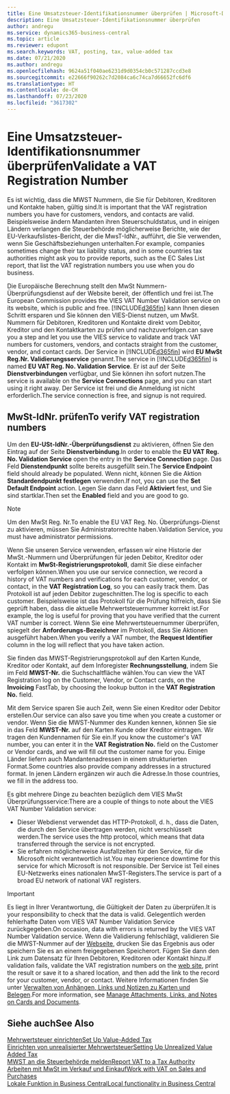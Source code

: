 ```yaml
---
title: Eine Umsatzsteuer-Identifikationsnummer überprüfen | Microsoft-Dokumentation
description: Eine Umsatzsteuer-Identifikationsnummer überprüfen
author: andregu
ms.service: dynamics365-business-central
ms.topic: article
ms.reviewer: edupont
ms.search.keywords: VAT, posting, tax, value-added tax
ms.date: 07/21/2020
ms.author: andregu
ms.openlocfilehash: 9624a51f040ae6231d9d0354cb0c571287ccd3e8
ms.sourcegitcommit: e22666f90262c7d2084ca6c74ca7d66652fc6df6
ms.translationtype: HT
ms.contentlocale: de-CH
ms.lasthandoff: 07/23/2020
ms.locfileid: "3617302"
---
```

# <a name="validate-a-vat-registration-number"></a><span data-ttu-id="2e86a-103">Eine Umsatzsteuer-Identifikationsnummer überprüfen</span><span class="sxs-lookup"><span data-stu-id="2e86a-103">Validate a VAT Registration Number</span></span>

<span data-ttu-id="2e86a-104">Es ist wichtig, dass die MWST Nummern, die Sie für Debitoren, Kreditoren und Kontakte haben, gültig sind.</span><span class="sxs-lookup"><span data-stu-id="2e86a-104">It is important that the VAT registration numbers you have for customers, vendors, and contacts are valid.</span></span> <span data-ttu-id="2e86a-105">Beispielsweise ändern Mandanten ihren Steuerschuldstatus, und in einigen Ländern verlangen die Steuerbehörde möglicherweise Berichte, wie der EU-Verkaufslistes-Bericht, der die MwsT-IdNr., aufführt, die Sie verwenden, wenn Sie Geschäftsbeziehungen unterhalten.</span><span class="sxs-lookup"><span data-stu-id="2e86a-105">For example, companies sometimes change their tax liability status, and in some countries tax authorities might ask you to provide reports, such as the EC Sales List report, that list the VAT registration numbers you use when you do business.</span></span>

<span data-ttu-id="2e86a-106">Die Europäische Berechnung stellt den MwSt Nummern-Überprüfungsdienst auf der Website bereit, der öffentlich und frei ist.</span><span class="sxs-lookup"><span data-stu-id="2e86a-106">The European Commission provides the VIES VAT Number Validation service on its website, which is public and free.</span></span> [!INCLUDE[d365fin](includes/d365fin_md.md)] <span data-ttu-id="2e86a-107">kann Ihnen diesen Schritt ersparen und Sie können den VIES-Dienst nutzen, um MwSt. Nummern für Debitoren, Kreditoren und Kontakte direkt vom Debitor, Kreditor und den Kontaktkarten zu prüfen und nachzuverfolgen.</span><span class="sxs-lookup"><span data-stu-id="2e86a-107">can save you a step and let you use the VIES service to validate and track VAT numbers for customers, vendors, and contacts straight from the customer, vendor, and contact cards.</span></span> <span data-ttu-id="2e86a-108">Der Service in [!INCLUDE[d365fin](includes/d365fin_md.md)] wird **EU MwSt Reg.Nr. Validierungsservice** genannt.</span><span class="sxs-lookup"><span data-stu-id="2e86a-108">The service in [!INCLUDE[d365fin](includes/d365fin_md.md)] is named **EU VAT Reg. No. Validation Service**.</span></span> <span data-ttu-id="2e86a-109">Er ist auf der Seite **Dienstverbindungen** verfügbar, und Sie können ihn sofort nutzen.</span><span class="sxs-lookup"><span data-stu-id="2e86a-109">The service is available on the **Service Connections** page, and you can start using it right away.</span></span> <span data-ttu-id="2e86a-110">Der Service ist frei und die Anmeldung ist nicht erforderlich.</span><span class="sxs-lookup"><span data-stu-id="2e86a-110">The service connection is free, and signup is not required.</span></span>

## <a name="to-verify-vat-registration-numbers"></a><span data-ttu-id="2e86a-111">MwSt-IdNr. prüfen</span><span class="sxs-lookup"><span data-stu-id="2e86a-111">To verify VAT registration numbers</span></span>

<span data-ttu-id="2e86a-112">Um den **EU-USt-IdNr.-Überprüfungsdienst** zu aktivieren, öffnen Sie den Eintrag auf der Seite **Dienstverbindung**.</span><span class="sxs-lookup"><span data-stu-id="2e86a-112">In order to enable the **EU VAT Reg. No. Validation Service** open the entry in the **Service Connection** page.</span></span> <span data-ttu-id="2e86a-113">Das Feld **Dienstendpunkt** sollte bereits ausgefüllt sein.</span><span class="sxs-lookup"><span data-stu-id="2e86a-113">The **Service Endpoint** field should already be populated.</span></span> <span data-ttu-id="2e86a-114">Wenn nicht, können Sie die Aktion **Standardendpunkt festlegen** verwenden.</span><span class="sxs-lookup"><span data-stu-id="2e86a-114">If not, you can use the **Set Default Endpoint** action.</span></span> <span data-ttu-id="2e86a-115">Legen Sie dann das Feld **Aktiviert** fest, und Sie sind startklar.</span><span class="sxs-lookup"><span data-stu-id="2e86a-115">Then set the **Enabled** field and you are good to go.</span></span>

> [!NOTE]
> <span data-ttu-id="2e86a-116">Um den MwSt Reg. Nr.</span><span class="sxs-lookup"><span data-stu-id="2e86a-116">To enable the EU VAT Reg. No.</span></span> <span data-ttu-id="2e86a-117">Überprüfungs-Dienst zu aktivieren, müssen Sie Administratorrechte haben.</span><span class="sxs-lookup"><span data-stu-id="2e86a-117">Validation Service, you must have administrator permissions.</span></span>

<span data-ttu-id="2e86a-118">Wenn Sie unseren Service verwenden, erfassen wir eine Historie der MwSt.-Nummern und Überprüfungen für jeden Debitor, Kreditor oder Kontakt im **MwSt-Registrierungsprotokoll**, damit Sie diese einfacher verfolgen können.</span><span class="sxs-lookup"><span data-stu-id="2e86a-118">When you use our service connection, we record a history of VAT numbers and verifications for each customer, vendor, or contact, in the **VAT Registration Log**, so you can easily track them.</span></span> <span data-ttu-id="2e86a-119">Das Protokoll ist auf jeden Debitor zugeschnitten.</span><span class="sxs-lookup"><span data-stu-id="2e86a-119">The log is specific to each customer.</span></span> <span data-ttu-id="2e86a-120">Beispielsweise ist das Protokoll für die Prüfung hilfreich, dass Sie geprüft haben, dass die aktuelle Mehrwertsteuernummer korrekt ist.</span><span class="sxs-lookup"><span data-stu-id="2e86a-120">For example, the log is useful for proving that you have verified that the current VAT number is correct.</span></span> <span data-ttu-id="2e86a-121">Wenn Sie eine Mehrwertsteuernummer überprüfen, spiegelt der **Anforderungs-Bezeichner** im Protokoll, dass Sie Aktionen ausgeführt haben.</span><span class="sxs-lookup"><span data-stu-id="2e86a-121">When you verify a VAT number, the **Request Identifier** column in the log will reflect that you have taken action.</span></span>

<span data-ttu-id="2e86a-122">Sie finden das MWST-Registrierungsprotokoll auf den Karten Kunde, Kreditor oder Kontakt, auf dem Inforegister **Rechnungsstellung**, indem Sie im Feld **MWST-Nr.** die Suchschaltfläche wählen.</span><span class="sxs-lookup"><span data-stu-id="2e86a-122">You can view the VAT Registration log on the Customer, Vendor, or Contact cards, on the **Invoicing** FastTab, by choosing the lookup button in the **VAT Registration No.** field.</span></span>  

<span data-ttu-id="2e86a-123">Mit dem Service sparen Sie auch Zeit, wenn Sie einen Kreditor oder Debitor erstellen.</span><span class="sxs-lookup"><span data-stu-id="2e86a-123">Our service can also save you time when you create a customer or vendor.</span></span> <span data-ttu-id="2e86a-124">Wenn Sie die MWST-Nummer des Kunden kennen, können Sie sie in das Feld **MWST-Nr.** auf den Karten Kunde oder Kreditor eintragen. Wir tragen den Kundennamen für Sie ein.</span><span class="sxs-lookup"><span data-stu-id="2e86a-124">If you know the customer's VAT number, you can enter it in the **VAT Registration No.** field on the Customer or Vendor cards, and we will fill out the customer name for you.</span></span> <span data-ttu-id="2e86a-125">Einige Länder liefern auch Mandantenadressen in einem strukturierten Format.</span><span class="sxs-lookup"><span data-stu-id="2e86a-125">Some countries also provide company addresses in a structured format.</span></span> <span data-ttu-id="2e86a-126">In jenen Ländern ergänzen wir auch die Adresse.</span><span class="sxs-lookup"><span data-stu-id="2e86a-126">In those countries, we fill in the address too.</span></span>  

<span data-ttu-id="2e86a-127">Es gibt mehrere Dinge zu beachten bezüglich dem VIES MwSt Überprüfungsservice:</span><span class="sxs-lookup"><span data-stu-id="2e86a-127">There are a couple of things to note about the VIES VAT Number Validation service:</span></span>

* <span data-ttu-id="2e86a-128">Dieser Webdienst verwendet das HTTP-Protokoll, d. h., dass die Daten, die durch den Service übertragen werden, nicht verschlüsselt werden.</span><span class="sxs-lookup"><span data-stu-id="2e86a-128">The service uses the http protocol, which means that data transferred through the service is not encrypted.</span></span>  
* <span data-ttu-id="2e86a-129">Sie erfahren möglicherweise Ausfallzeiten für den Service, für die Microsoft nicht verantwortlich ist.</span><span class="sxs-lookup"><span data-stu-id="2e86a-129">You may experience downtime for this service for which Microsoft is not responsible.</span></span> <span data-ttu-id="2e86a-130">Der Service ist Teil eines EU-Netzwerks eines nationalen MwST-Registers.</span><span class="sxs-lookup"><span data-stu-id="2e86a-130">The service is part of a broad EU network of national VAT registers.</span></span>

> [!IMPORTANT]
> <span data-ttu-id="2e86a-131">Es liegt in Ihrer Verantwortung, die Gültigkeit der Daten zu überprüfen.</span><span class="sxs-lookup"><span data-stu-id="2e86a-131">It is your responsibility to check that the data is valid.</span></span> <span data-ttu-id="2e86a-132">Gelegentlich werden fehlerhafte Daten vom VIES VAT Number Validation Service zurückgegeben.</span><span class="sxs-lookup"><span data-stu-id="2e86a-132">On occasion, data with errors is returned by the VIES VAT Number Validation service.</span></span> <span data-ttu-id="2e86a-133">Wenn die Validierung fehlschlägt, validieren Sie die MWST-Nummer auf der [Webseite](https://ec.europa.eu/taxation_customs/vies/), drucken Sie das Ergebnis aus oder speichern Sie es an einem freigegebenen Speicherort. Fügen Sie dann den Link zum Datensatz für Ihren Debitoren, Kreditoren oder Kontakt hinzu.</span><span class="sxs-lookup"><span data-stu-id="2e86a-133">If validation fails, validate the VAT registration numbers on the [web site](https://ec.europa.eu/taxation_customs/vies/), print the result or save it to a shared location, and then add the link to the record for your customer, vendor, or contact.</span></span> <span data-ttu-id="2e86a-134">Weitere Informationen finden Sie unter [Verwalten von Anhängen, Links und Notizen zu Karten und Belegen](ui-how-add-link-to-record.md).</span><span class="sxs-lookup"><span data-stu-id="2e86a-134">For more information, see [Manage Attachments, Links, and Notes on Cards and Documents](ui-how-add-link-to-record.md).</span></span>

## <a name="see-also"></a><span data-ttu-id="2e86a-135">Siehe auch</span><span class="sxs-lookup"><span data-stu-id="2e86a-135">See Also</span></span>

[<span data-ttu-id="2e86a-136">Mehrwertsteuer einrichten</span><span class="sxs-lookup"><span data-stu-id="2e86a-136">Set Up Value-Added Tax</span></span>](finance-setup-vat.md)  
[<span data-ttu-id="2e86a-137">Einrichten von unrealisierter Mehrwertsteuer</span><span class="sxs-lookup"><span data-stu-id="2e86a-137">Setting Up Unrealized Value Added Tax</span></span>](finance-setup-unrealized-vat.md)  
[<span data-ttu-id="2e86a-138">MWST an die Steuerbehörde melden</span><span class="sxs-lookup"><span data-stu-id="2e86a-138">Report VAT to a Tax Authority</span></span>](finance-how-report-vat.md)  
[<span data-ttu-id="2e86a-139">Arbeiten mit MwSt im Verkauf und Einkauf</span><span class="sxs-lookup"><span data-stu-id="2e86a-139">Work with VAT on Sales and Purchases</span></span>](finance-work-with-vat.md)  
[<span data-ttu-id="2e86a-140">Lokale Funktion in Business Central</span><span class="sxs-lookup"><span data-stu-id="2e86a-140">Local functionality in Business Central</span></span>](about-localization.md)  
